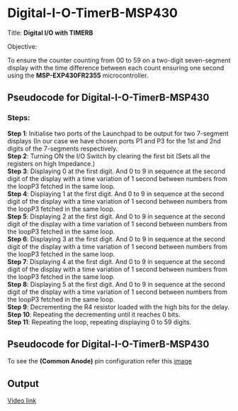# Digital-I-O-TimerB-MSP430

Title: **Digital I/O with TIMERB**

Objective:

To ensure the counter counting from 00 to 59 on a two-digit seven-segment display with the time difference between each count ensuring one second using the **MSP-EXP430FR2355** microcontroller.


## Pseudocode for Digital-I-O-TimerB-MSP430

### Steps:

**Step 1**: Initialise two ports of the Launchpad to be output for two 7-segment displays (In our case we have chosen ports P1 and P3 for the 1st and 2nd digits of the 7-segments respectively.\
**Step 2**: Turning ON the I/O Switch by clearing the first bit (Sets all the registers on high Impedance.)\
**Step 3**: Displaying 0 at the first digit. And 0 to 9 in sequence at the second digit of the display with a time variation of 1 second between numbers from the loopP3 fetched in the same loop.\
**Step 4**: Displaying 1 at the first digit. And 0 to 9 in sequence at the second digit of the display with a time variation of 1 second between numbers from the loopP3 fetched in the same loop.\
**Step 5**: Displaying 2 at the first digit. And 0 to 9 in sequence at the second digit of the display with a time variation of 1 second between numbers from the loopP3 fetched in the same loop.\
**Step 6**: Displaying 3 at the first digit. And 0 to 9 in sequence at the second digit of the display with a time variation of 1 second between numbers from the loopP3 fetched in the same loop.\
**Step 7**: Displaying 4 at the first digit. And 0 to 9 in sequence at the second digit of the display with a time variation of 1 second between numbers from the loopP3 fetched in the same loop.\
**Step 8**: Displaying 5 at the first digit. And 0 to 9 in sequence at the second digit of the display with a time variation of 1 second between numbers from the loopP3 fetched in the same loop.\
**Step 9**: Decrementing the R4 resistor loaded with the high bits for the delay.\
**Step 10**: Repeating the decrementing until it reaches 0 bits.\
**Step 11**: Repeating the loop, repeating displaying 0 to 59 digits.


## Pseudocode for Digital-I-O-TimerB-MSP430

To see the **(Common Anode)** pin configuration refer this [image](https://github.com/Rajan-Dobariya/digital-io-timerb-msp430/blob/main/C-Anode_Pinconfig.jpg) 

## Output

[Video link](https://usfedu-my.sharepoint.com/:v:/g/personal/dobariya_usf_edu/ETQxH999675Crooro5yTfGwBRG77tTmWwTGJ37se__cl7Q)
